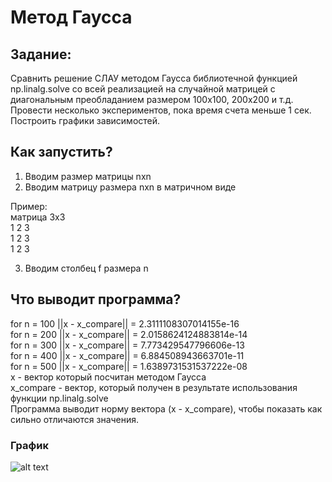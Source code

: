 # Метод Гаусса  
## Задание:  
Сравнить решение СЛАУ методом Гаусса библиотечной функцией np.linalg.solve со всей реализацией на случайной матрицей с диагональным преобладанием размером 100x100, 200x200 и т.д.
Провести несколько экспериментов, пока время счета меньше 1 сек. Построить графики зависимостей.  
## Как запустить?  
1) Вводим размер матрицы nxn  
2) Вводим матрицу размера nxn в матричном виде  
  
Пример:  
матрица 3x3  
1 2 3  
1 2 3  
1 2 3  
  
3) Вводим столбец f размера n  
## Что выводит программа?  
for n = 100 ||x - x_compare|| = 2.3111108307014155e-16  
for n = 200 ||x - x_compare|| = 2.0158624124883814e-14  
for n = 300 ||x - x_compare|| = 7.773429547796606e-13  
for n = 400 ||x - x_compare|| = 6.884508943663701e-11  
for n = 500 ||x - x_compare|| = 1.6389731531537222e-08  
x - вектор который посчитан методом Гаусса  
x_compare - вектор, который получен в результате использования функции np.linalg.solve  
Программа выводит норму вектора (x - x_compare), чтобы показать как сильно отличаются значения.  
### График  
![alt text](figures/foo.png) 

